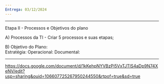 ```yaml
---
Entrega: 03/12/2024
---
```

---
Etapa II - Processos e Objetivos do plano
  
A) Processos da TI - Criar 5 processos e suas etapas;

B) Objetivo do Plano:    
	Estratégia:
	Operacional:
	Documental:

---

https://docs.google.com/document/d/1kKehpNYVBzPi5VxTJTlS4aDp9N74XeNV/edit?usp=sharing&ouid=106607725267950244550&rtpof=true&sd=true

